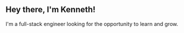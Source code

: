 <h2>Hey there, I'm Kenneth!</h2>

I'm a full-stack engineer looking for the opportunity to learn and grow.

<!-- ---
### My Projects:
<div style="display:flex">
  <div>
    <strong><a href="https://github.com/kenquack/KZXT#readme">KZXT</strong></a> - Fullstack clone of the NZXT e-commerce website <br>
      <a href="https://github.com/kenquack/KZXT#readme"><img src="https://user-images.githubusercontent.com/95385874/161304314-607b571f-a2d1-48ed-87e3-4e0dd91ba75b.png"></img></a>
  </div>
  <br>
  <div>
  <div>
    <strong><a href="https://github.com/d-tamang/theft-deflect#readme">Theft Deflect</strong></a> - MERN Stack web app that helps users find safe parking <br>
    <a href="https://github.com/d-tamang/theft-deflect#readme"><img src="https://i.imgur.com/Bn0bTC3.png"></a></img>
  </div>
  <br>
    <div>
    <strong><a href="https://github.com/kenquack/The-World-of-Vtubers#readme">The World of VTubers</strong></a> - Interactive site to display the wonders of VTubers<br>
    <a href="https://github.com/kenquack/The-World-of-Vtubers#readme"><img src="https://user-images.githubusercontent.com/95385874/165168994-51fff388-7cac-4863-b61d-208803b328e9.gif"></a></img>
  </div>
</div>

---
### GitHub Stats:
<img alt="Kenneth Quach's GitHub Stats" src="https://github-readme-stats.vercel.app/api?username=kenquack&show_icons=true&hide_border=true&theme=radical" />

### Languages and Tools:
<a href="https://code.visualstudio.com/" target="_blank" rel="noreferrer"> 
 <img align="left" alt="Visual Studio Code" width="26px" src="https://raw.githubusercontent.com/github/explore/80688e429a7d4ef2fca1e82350fe8e3517d3494d/topics/visual-studio-code/visual-studio-code.png" />
</a>

 <a href="https://developer.mozilla.org/en-US/docs/Web/JavaScript" target="_blank" rel="noreferrer"> 
 <img align="left" alt="JavaScript" width="26px"      src="https://raw.githubusercontent.com/github/explore/80688e429a7d4ef2fca1e82350fe8e3517d3494d/topics/javascript/javascript.png" />
</a>

<a href="https://reactjs.org/" target="_blank" rel="noreferrer"> 
 <img align="left" alt="React" width="26px" src="https://raw.githubusercontent.com/github/explore/80688e429a7d4ef2fca1e82350fe8e3517d3494d/topics/react/react.png" />
</a>

<a href="https://redux.js.org" target="_blank" rel="noreferrer">
    <img align="left" alt="Redux" width="26px" src="https://raw.githubusercontent.com/devicons/devicon/master/icons/redux/redux-original.svg" />
 </a> 

<a href="https://www.ruby-lang.org/en/" target="_blank" rel="noreferrer"> 
    <img align="left" alt="Ruby" width="26px" src="https://raw.githubusercontent.com/devicons/devicon/master/icons/ruby/ruby-original.svg" />
</a> 

<a href="https://rubyonrails.org" target="_blank" rel="noreferrer"> 
    <img align="left" alt="rails" width="26px" src="https://raw.githubusercontent.com/devicons/devicon/master/icons/rails/rails-original-wordmark.svg" /> 
 </a>

<a href="https://nodejs.org" target="_blank" rel="noreferrer"> 
 <img align="left" alt="Node.js" width="26px" src="https://raw.githubusercontent.com/github/explore/80688e429a7d4ef2fca1e82350fe8e3517d3494d/topics/nodejs/nodejs.png" />
</a>

<a href="https://expressjs.com" target="_blank" rel="noreferrer"> 
    <img align="left" alt="Express.js" width="26px" src="https://raw.githubusercontent.com/devicons/devicon/master/icons/express/express-original.svg" />
  </a>

<a href="https://www.w3schools.com/html/" target="_blank" rel="noreferrer">
 <img align="left" alt="HTML5" width="26px" src="https://raw.githubusercontent.com/github/explore/80688e429a7d4ef2fca1e82350fe8e3517d3494d/topics/html/html.png" />
</a>
 
<a href="https://www.w3schools.com/css/" target="_blank" rel="noreferrer"> 
 <img align="left" alt="CSS3" width="26px" src="https://raw.githubusercontent.com/github/explore/80688e429a7d4ef2fca1e82350fe8e3517d3494d/topics/css/css.png" />
</a>
 
<a href="https://www.mysql.com/" target="_blank" rel="noreferrer"> 
 <img align="left" alt="SQL" width="26px" src="https://raw.githubusercontent.com/github/explore/80688e429a7d4ef2fca1e82350fe8e3517d3494d/topics/sql/sql.png" />
</a>

<a href="https://www.postgresql.org" target="_blank" rel="noreferrer"> 
 <img align="left" alt="postgreSQL" width="26px" src="https://raw.githubusercontent.com/github/explore/80688e429a7d4ef2fca1e82350fe8e3517d3494d/topics/postgresql/postgresql.png" />
</a>

<a href="https://www.mongodb.com/" target="_blank" rel="noreferrer">
    <img align="left" alt="mongoDB" width="26px" src="https://raw.githubusercontent.com/devicons/devicon/master/icons/mongodb/mongodb-original-wordmark.svg" />
 </a> 
 
 <a href="https://webpack.js.org" target="_blank" rel="noreferrer"> 
    <img align="left" alt="webpack" width="26px" src="https://raw.githubusercontent.com/devicons/devicon/d00d0969292a6569d45b06d3f350f463a0107b0d/icons/webpack/webpack-original.svg" /> 
 </a> 

<a href="https://github.com/" target="_blank" rel="noreferrer"> 
 <img align="left" alt="GitHub" width="26px" src="https://raw.githubusercontent.com/github/explore/78df643247d429f6cc873026c0622819ad797942/topics/github/github.png" />
</a>
<br>
<br/>

---
### Contact me:

[![Gmail](https://img.shields.io/badge/Gmail-D14836?style=for-the-badge&logo=gmail&logoColor=white)](mailto:kennethtquach@gmail.com)
[![LinkedIn](https://img.shields.io/badge/linkedin-%230077B5.svg?style=for-the-badge&logo=linkedin&logoColor=white)](https://www.linkedin.com/in/kennethquach/)
[![AngelList](https://img.shields.io/badge/AngelList-%23D4D4D4.svg?style=for-the-badge&logo=AngelList&logoColor=black)](https://angel.co/u/kenneth-quach)
 -->

<!--
**kenquack/kenquack** is a ✨ _special_ ✨ repository because its `README.md` (this file) appears on your GitHub profile.

Here are some ideas to get you started:

- 🔭 I’m currently working on ...
- 🌱 I’m currently learning ...
- 👯 I’m looking to collaborate on ...
- 🤔 I’m looking for help with ...
- 💬 Ask me about ...
- 📫 How to reach me: ...
- 😄 Pronouns: ...
- ⚡ Fun fact: ...
-->

